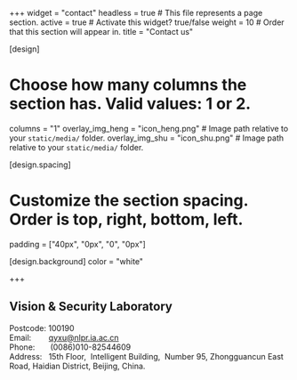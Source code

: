+++
widget = "contact"
headless = true  # This file represents a page section.
active = true  # Activate this widget? true/false
weight = 10  # Order that this section will appear in.
title = "Contact us"

[design]
  # Choose how many columns the section has. Valid values: 1 or 2.
  columns = "1"
  overlay_img_heng = "icon_heng.png"  # Image path relative to your `static/media/` folder.
  overlay_img_shu = "icon_shu.png"  # Image path relative to your `static/media/` folder.

[design.spacing]
  # Customize the section spacing. Order is top, right, bottom, left.
  padding = ["40px", "0px", "0", "0px"]

[design.background]
  color = "white"

+++
## Vision & Security Laboratory  
Postcode: 100190  
Email:    &nbsp;&nbsp;&nbsp;&nbsp;&nbsp;&nbsp;&nbsp;qyxu@nlpr.ia.ac.cn  
Phone:    &nbsp;&nbsp;&nbsp;&nbsp;&nbsp;&nbsp;(0086)010-82544609  
Address:  &nbsp;&nbsp;15th Floor,&nbsp; Intelligent Building,&nbsp; Number 95, Zhongguancun East Road, Haidian District, Beijing, China.
